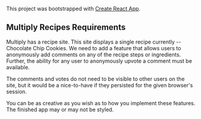 This project was bootstrapped with [Create React App](https://github.com/facebook/create-react-app).

## Multiply Recipes Requirements

Multiply has a recipe site.  This site displays a single recipe currently -- Chocolate Chip Cookies.  We need to add a feature that allows users to anonymously add comments on any of the recipe steps or ingredients.  Further, the ability for any user to anonymously upvote a comment must be available.

The comments and votes do not need to be visible to other users on the site, but it would be a nice-to-have if they persisted for the given browser's session.

You can be as creative as you wish as to how you implement these features.  The finished app may or may not be styled.
